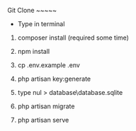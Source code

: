 Git Clone ~~~~~

- Type in terminal

1) composer install (required some time)
2) npm install

3) cp .env.example .env
4) php artisan key:generate

5) type nul > database\database.sqlite
6) php artisan migrate

7) php artisan serve 

